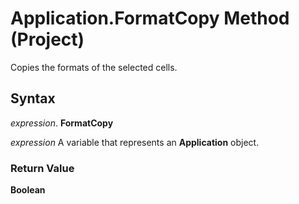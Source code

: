 
# Application.FormatCopy Method (Project)

Copies the formats of the selected cells.


## Syntax

 _expression_. **FormatCopy**

 _expression_ A variable that represents an **Application** object.


### Return Value

 **Boolean**

